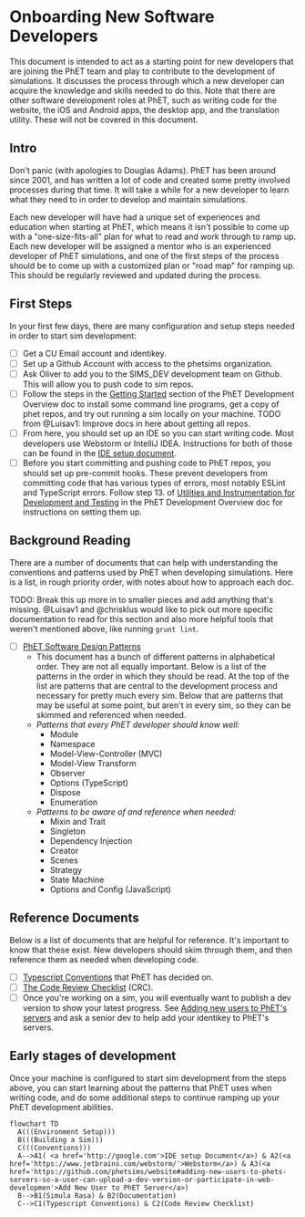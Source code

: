 # Onboarding New Software Developers

This document is intended to act as a starting point for new developers that are joining the PhET team and play to
contribute to the development of simulations.  It discusses the process through which a new developer can acquire the
knowledge and skills needed to do this.  Note that there are other software development roles at PhET, such as writing
code for the website, the iOS and Android apps, the desktop app, and the translation utility.  These will not be covered
in this document.

## Intro

Don't panic (with apologies to Douglas Adams).  PhET has been around since 2001, and has written a lot of code and
created some pretty involved processes during that time.  It will take a while for a new developer to learn what they
need to in order to develop and maintain simulations.

Each new developer will have had a unique set of experiences and education when starting at PhET, which means it isn't
possible to come up with a "one-size-fits-all" plan for what to read and work through to ramp up.  Each new developer
will be assigned a mentor who is an experienced developer of PhET simulations, and one of the first steps of the process
should be to come up with a customized plan or "road map" for ramping up.  This should be regularly reviewed and updated
during the process.

## First Steps

In your first few days, there are many configuration and setup steps needed in order to start sim development:  

- [ ] Get a CU Email account and identikey.
- [ ] Set up a Github Account with access to the phetsims organization.
- [ ] Ask Oliver to add you to the SIMS_DEV development team on Github. This will allow you to push code to sim repos.
- [ ] Follow the steps in the [Getting Started](https://github.com/phetsims/phet-info/blob/master/doc/phet-development-overview.md#getting-started)
section of the PhET Development Overview doc to install some command line programs, get a copy of phet repos, and try
out running a sim locally on your machine. TODO from @Luisav1: Improve docs in here about getting all repos.
- [ ] From here, you should set up an IDE so you can start writing code. Most developers use Webstorm or IntelliJ IDEA. 
Instructions for both of those can be found in the [IDE setup document](https://github.com/phetsims/phet-info/blob/master/ide/idea/setup.md).
- [ ] Before you start committing and pushing code to PhET repos, you should set up pre-commit hooks. These prevent
developers from committing code that has various types of errors, most notably ESLint and TypeScript errors. Follow
step 13. of [Utilities and Instrumentation for Development and Testing](https://github.com/phetsims/phet-info/blob/master/doc/phet-development-overview.md#utilities-and-instrumentation-for-development-and-testing)
in the PhET Development Overview doc for instructions on setting them up.

## Background Reading

There are a number of documents that can help with understanding the conventions and patterns used by PhET when
developing simulations.  Here is a list, in rough priority order, with notes about how to approach each doc.

TODO: Break this up more in to smaller pieces and add anything that's missing. @Luisav1 and @chrisklus would like to
pick out more specific documentation to read for this section and also more helpful tools that weren't mentioned above,
like running `grunt lint`.
- [ ] [PhET Software Design Patterns](./phet-software-design-patterns.md)
  - This document has a bunch of different patterns in alphabetical order.  They are not all equally important.  Below
  is a list of the patterns in the order in which they should be read.  At the top of the list are patterns that are
  central to the development process and necessary for pretty much every sim.  Below that are patterns that may be
  useful at some point, but aren't in every sim, so they can be skimmed and referenced when needed.
  - *Patterns that every PhET developer should know well:*
    - Module
    - Namespace
    - Model-View-Controller (MVC)
    - Model-View Transform
    - Observer
    - Options (TypeScript)
    - Dispose
    - Enumeration
  - *Patterns to be aware of and reference when needed:*
    - Mixin and Trait
    - Singleton
    - Dependency Injection
    - Creator
    - Scenes
    - Strategy
    - State Machine
    - Options and Config (JavaScript)

## Reference Documents

Below is a list of documents that are helpful for reference.  It's important to know that these exist.  New developers
should skim through them, and then reference them as needed when developing code.

- [ ] [Typescript Conventions](./typescript-conventions.md) that PhET has decided on.
- [ ] [The Code Review Checklist](../checklists/code_review_checklist.md) (CRC).
- [ ] Once you're working on a sim, you will eventually want to publish a dev version to show your latest progress. See
  [Adding new users to PhET's servers](https://github.com/phetsims/website#adding-new-users-to-phets-servers-so-a-user-can-upload-a-dev-version-or-participate-in-web-development)
  and ask a senior dev to help add your identikey to PhET's servers.

## Early stages of development

Once your machine is configured to start sim development from the steps above, you can start learning about the patterns
that PhET uses when writing code, and do some additional steps to continue ramping up your PhET development abilities.

```mermaid
flowchart TD
  A(((Environment Setup)))
  B(((Building a Sim)))
  C(((Conventions)))
  A-->A1( <a href='http://google.com'>IDE setup Document</a>) & A2(<a href='https://www.jetbrains.com/webstorm/'>Webstorm</a>) & A3(<a href='https://github.com/phetsims/website#adding-new-users-to-phets-servers-so-a-user-can-upload-a-dev-version-or-participate-in-web-developmen'>Add New User to PhET Server</a>)
  B-->B1(Simula Rasa) & B2(Documentation)
  C-->C1(Typescript Conventions) & C2(Code Review Checklist)
```
